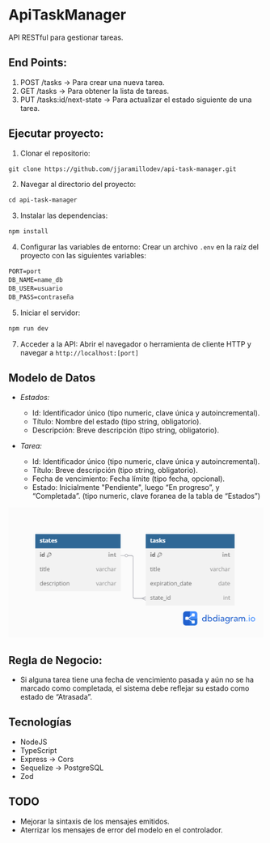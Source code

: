 # ApiTaskManager

  API RESTful para gestionar tareas.

## End Points:

  1. POST /tasks -> Para crear una nueva tarea.
  2. GET /tasks -> Para obtener la lista de tareas.
  3. PUT /tasks:id/next-state -> Para actualizar el estado siguiente de una tarea.

## Ejecutar proyecto:

  1. Clonar el repositorio:
  ```markdown
  git clone https://github.com/jjaramillodev/api-task-manager.git
  ```

  2. Navegar al directorio del proyecto:
  ```markdown
  cd api-task-manager
  ```

  3. Instalar las dependencias:
  ```markdown
  npm install
  ```

  4. Configurar las variables de entorno:
    Crear un archivo `.env` en la raíz del proyecto con las siguientes variables:
  ```markdown
  PORT=port
  DB_NAME=name_db
  DB_USER=usuario
  DB_PASS=contraseña
  ```

  5. Iniciar el servidor:
  ```markdown
  npm run dev
  ```

  7. Acceder a la API:
  Abrir el navegador o herramienta de cliente HTTP y navegar a `http://localhost:[port]`

## Modelo de Datos

  - *Estados:*
    - Id: Identificador único (tipo numeric, clave única y autoincremental).
    - Título: Nombre del estado (tipo string, obligatorio).
    - Descripción: Breve descripción (tipo string, obligatorio).

  - *Tarea:*
    - Id: Identificador único (tipo numeric, clave única y autoincremental).
    - Título: Breve descripción (tipo string, obligatorio).
    - Fecha de vencimiento: Fecha límite (tipo fecha, opcional).
    - Estado: Inicialmente "Pendiente", luego “En progreso”, y “Completada”. (tipo numeric, clave foranea de la tabla de “Estados”)

  ![alt text](docs/images/db_relation.png)

## Regla de Negocio:

  - Si alguna tarea tiene una fecha de vencimiento pasada y aún no se ha marcado como completada, el sistema debe reflejar su estado como estado de “Atrasada”.

## Tecnologías

  - NodeJS
  - TypeScript
  - Express -> Cors
  - Sequelize -> PostgreSQL
  - Zod

## TODO
  - Mejorar la sintaxis de los mensajes emitidos.
  - Aterrizar los mensajes de error del modelo en el controlador.